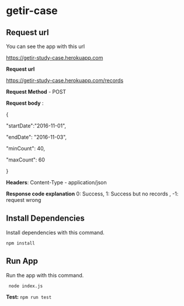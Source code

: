 # getir-case
## Request url
You can see the app with this url

https://getir-study-case.herokuapp.com

**Request url**

https://getir-study-case.herokuapp.com/records

**Request Method** - POST

**Request body** : 

{

"startDate":"2016-11-01",

"endDate": "2016-11-03",

"minCount": 40,

"maxCount": 60

}

**Headers**: Content-Type - application/json

**Response code explanation**  0: Success,
                               1: Success but no records ,
                              -1: request wrong 

## Install Dependencies

Install dependencies with this command.

```npm install```

## Run App

Run the app with this command.

``` node index.js```

**Test:** ```npm run test ```
